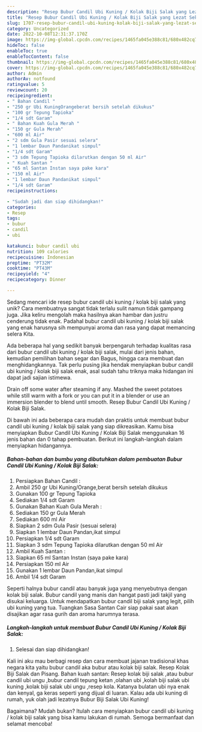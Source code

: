 ```yaml
---
description: "Resep Bubur Candil Ubi Kuning / Kolak Biji Salak yang Lezat Sekali"
title: "Resep Bubur Candil Ubi Kuning / Kolak Biji Salak yang Lezat Sekali"
slug: 1707-resep-bubur-candil-ubi-kuning-kolak-biji-salak-yang-lezat-sekali
category: Uncategorized
date: 2022-10-08T12:31:37.170Z
image: https://img-global.cpcdn.com/recipes/1465fa045e388c81/680x482cq70/bubur-candil-ubi-kuning-kolak-biji-salak-foto-resep-utama.jpg
hideToc: false
enableToc: true
enableTocContent: false
thumbnail: https://img-global.cpcdn.com/recipes/1465fa045e388c81/680x482cq70/bubur-candil-ubi-kuning-kolak-biji-salak-foto-resep-utama.jpg
cover: https://img-global.cpcdn.com/recipes/1465fa045e388c81/680x482cq70/bubur-candil-ubi-kuning-kolak-biji-salak-foto-resep-utama.jpg
author: Admin
authorAv: notfound
ratingvalue: 5
reviewcount: 20
recipeingredient:
- " Bahan Candil "
- "250 gr Ubi KuningOrangeberat bersih setelah dikukus"
- "100 gr Tepung Tapioka"
- "1/4 sdt Garam"
- " Bahan Kuah Gula Merah "
- "150 gr Gula Merah"
- "600 ml Air"
- "2 sdm Gula Pasir sesuai selera"
- "1 lembar Daun Pandanikat simpul"
- "1/4 sdt Garam"
- "3 sdm Tepung Tapioka dilarutkan dengan 50 ml Air"
- " Kuah Santan "
- "65 ml Santan Instan saya pake kara"
- "150 ml Air"
- "1 lembar Daun Pandanikat simpul"
- "1/4 sdt Garam"
recipeinstructions:

- "Sudah jadi dan siap dihidangkan!"
categories:
- Resep
tags:
- bubur
- candil
- ubi

katakunci: bubur candil ubi 
nutrition: 109 calories
recipecuisine: Indonesian
preptime: "PT32M"
cooktime: "PT43M"
recipeyield: "4"
recipecategory: Dinner

---
```





Sedang mencari ide resep bubur candil ubi kuning / kolak biji salak yang unik? Cara membuatnya sangat tidak terlalu sulit namun tidak gampang juga. Jika keliru mengolah maka hasilnya akan hambar dan justru cenderung tidak enak. Padahal bubur candil ubi kuning / kolak biji salak yang enak harusnya sih mempunyai aroma dan rasa yang dapat memancing selera Kita.





Ada beberapa hal yang sedikit banyak berpengaruh terhadap kualitas rasa dari bubur candil ubi kuning / kolak biji salak, mulai dari jenis bahan, kemudian pemilihan bahan segar dan Bagus, hingga cara membuat dan menghidangkannya. Tak perlu pusing jika hendak menyiapkan bubur candil ubi kuning / kolak biji salak enak,      asal sudah tahu triknya maka hidangan ini dapat jadi sajian istimewa.














Drain off some water after steaming if any. Mashed the sweet potatoes while still warm with a fork or you can put it in a blender or use an immersion blender to blend until smooth. Resep Bubur Candil Ubi Kuning / Kolak Biji Salak.






Di bawah ini ada beberapa cara mudah dan praktis untuk membuat bubur candil ubi kuning / kolak biji salak yang siap dikreasikan. Kamu bisa menyiapkan Bubur Candil Ubi Kuning / Kolak Biji Salak menggunakan 16 jenis bahan dan 0 tahap pembuatan. Berikut ini langkah-langkah dalam menyiapkan hidangannya.

<!--inarticleads1-->

##### Bahan-bahan dan bumbu yang dibutuhkan dalam pembuatan Bubur Candil Ubi Kuning / Kolak Biji Salak:

1. Persiapkan  Bahan Candil :
1. Ambil 250 gr Ubi Kuning/Orange,berat bersih setelah dikukus
1. Gunakan 100 gr Tepung Tapioka
1. Sediakan 1/4 sdt Garam
1. Gunakan  Bahan Kuah Gula Merah :
1. Sediakan 150 gr Gula Merah
1. Sediakan 600 ml Air
1. Siapkan 2 sdm Gula Pasir (sesuai selera)
1. Siapkan 1 lembar Daun Pandan,ikat simpul
1. Persiapkan 1/4 sdt Garam
1. Siapkan 3 sdm Tepung Tapioka dilarutkan dengan 50 ml Air
1. Ambil  Kuah Santan :
1. Siapkan 65 ml Santan Instan (saya pake kara)
1. Persiapkan 150 ml Air
1. Gunakan 1 lembar Daun Pandan,ikat simpul
1. Ambil 1/4 sdt Garam


Seperti halnya bubur candil atau banyak juga yang menyebutnya dengan kolak biji salak. Bubur candil yang manis dan hangat pasti jadi takjil yang disukai keluarga. Untuk mendapatkan bubur candil biji salak yang legit, pilih ubi kuning yang tua. Tuangkan Sasa Santan Cair siap pakai saat akan disajikan agar rasa gurih dan aroma harumnya terasa. 

<!--inarticleads2-->

##### Langkah-langkah untuk membuat Bubur Candil Ubi Kuning / Kolak Biji Salak:


1. Selesai dan siap dihidangkan!

Kali ini aku mau berbagi resep dan cara membuat jajanan tradisional khas negara kita yaitu bubur candil aka bubur atau kolak biji salak. Resep Kolak Biji Salak dan Pisang. Bahan kuah santan: Resep kolak biji salak ,atau bubur candil ubi ungu ,bubur candil tepung ketan ,olahan ubi ,kolah biji salak ubi kuning ,kolak biji salak ubi ungu ,resep kola. Katanya bulatan ubi nya enak dan kenyal, ga keras seperti yang dijual di luaran. Kalau ada ubi kuning di rumah, yuk olah jadi lezatnya Bubur Biji Salak Ubi Kuning! 

Bagaimana? Mudah bukan? Itulah cara menyiapkan bubur candil ubi kuning / kolak biji salak yang bisa kamu lakukan di rumah. Semoga bermanfaat dan selamat mencoba!
